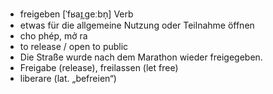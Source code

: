 
- freigeben	[ˈfʁaɪ̯ˌɡeːbn̩]	Verb	
- etwas für die allgemeine Nutzung oder Teilnahme öffnen	
- cho phép, mở ra
- to release / open to public	
- Die Straße wurde nach dem Marathon wieder freigegeben.	
- Freigabe (release), freilassen (let free)	
- liberare (lat. „befreien“)